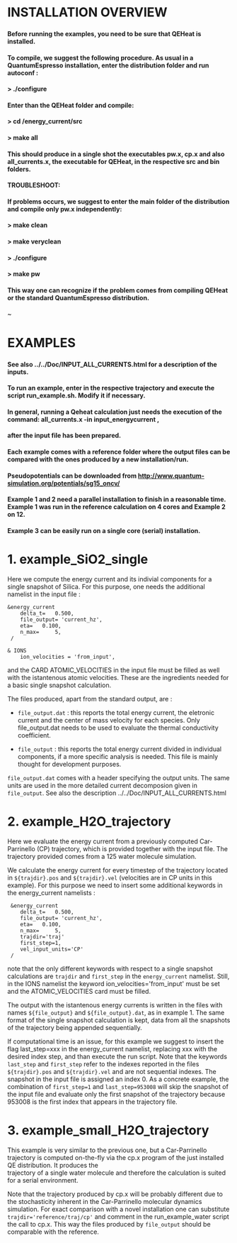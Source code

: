 # INSTALLATION OVERVIEW
###
#### Before running the examples, you need to be sure that QEHeat is installed.
#### To compile, we suggest the following procedure. As usual in a QuantumEspresso installation, enter the distribution folder and run autoconf :
####
#### > ./configure
#### 
#### Enter than the QEHeat folder and compile:
####
#### >  cd /energy_current/src
#### >  make all
####
#### This should produce in a single shot the executables pw.x, cp.x and also all_currents.x, the executable for QEHeat, in the respective src and bin folders.
####
#### TROUBLESHOOT: 
#### If problems occurs, we suggest to enter the main folder of the distribution and compile only pw.x independently:
####
#### >  make clean
#### >  make veryclean
#### >  ./configure
#### >  make pw
####
#### This way one can recognize if the problem comes from compiling QEHeat or the standard QuantumEspresso distribution.
####
~                                          

# EXAMPLES
### 
#### See also ../../Doc/INPUT_ALL_CURRENTS.html for a description of the inputs.
#### To run an example, enter in the respective trajectory and execute the script run_example.sh. Modify it if necessary.
#### In general, running a Qeheat calculation just needs the execution of the command: all_currents.x -in input_energycurrent , 
#### after the input file has been prepared.
####
#### Each example comes with a reference folder where the output files can be compared with the ones produced by a new installation/run.
#### Pseudopotentials can be downloaded from http://www.quantum-simulation.org/potentials/sg15_oncv/
#### Example 1 and 2 need a parallel installation to finish in a reasonable time. Example 1 was run in the reference calculation on 4 cores and Example 2 on 12. 
#### Example 3 can be easily run on a single core (serial) installation.



# 1. example_SiO2_single  



Here we compute the energy current and its indivial components for a single snapshot of Silica. 
For this purpose, one needs the additional namelist in the input file :

```
&energy_current
    delta_t=   0.500,
    file_output= 'current_hz',
    eta=   0.100,
    n_max=     5,
 /

& IONS
    ion_velocities = 'from_input',
```

and the CARD ATOMIC_VELOCITIES in the input file must be filled as well with the istantenous atomic velocities.
These are the ingredients needed for a basic single snapshot calculation.
 
The files produced, apart from the standard output, are :

- `file_output.dat` : this reports the total energy current, the eletronic current and the center of mass velocity for each species.
Only file_output.dat needs to be used to evaluate the thermal conductivity coefficient.

- `file_output` : this reports the total energy current divided in individual components, if a more specific analysis is needed. This file is mainly thought for development purposes.

`file_output.dat` comes with a header specifying the output units. The same units are used in the more detailed current decomposion given in `file_output`.
 See also the description ../../Doc/INPUT_ALL_CURRENTS.html 



# 2. example_H2O_trajectory



Here we evaluate the energy current from a previously computed Car-Parrinello (CP) trajectory, which is provided together with the input file. The trajectory provided 
comes from a 125 water molecule simulation. 

We calculate the energy current for every timestep of the trajectory located in  `${trajdir}.pos` and `${trajdir}.vel` (velocities are in CP units in this example). 
For this purpose we need to insert some additional keywords in the energy_current namelists :

```
 &energy_current
    delta_t=   0.500,
    file_output= 'current_hz',
    eta=   0.100,
    n_max=     5,
    trajdir='traj'
    first_step=1,
    vel_input_units='CP'
 /
```

note that the only different keywords with respect to a single snapshot calculations are `trajdir` and `first_step` in the `energy_current` namelist. Still, in the IONS namelist 
the keyword ion_velocities='from_input' must be set and the ATOMIC_VELOCITIES card must be filled.

The output with the istantenous energy currents is written in the files with names `${file_output}` and `${file_output}.dat`, as in example 1. 
The same format of the single snapshot calculation is kept, data from all the snapshots of the trajectory being appended sequentially.

If computational time is an issue, for this example we suggest to insert the flag last_step=xxx in the energy_current namelist,
replacing xxx with the desired index step, and than execute the run script.
Note that the keywords  `last_step` and  `first_step` refer to the indexes reported in the files  `${trajdir}.pos` and `${trajdir}.vel` and are not sequential indexes. The snapshot
in the input file is assigned an index 0. As a concrete example, the combination of `first_step=1`  and `last_step=953008` will skip the snapshot of the input file and
evaluate only the first snapshot of the trajectory because 953008 is the first index that appears in the trajectory file.



# 3. example_small_H2O_trajectory



This example is very similar to the previous one, but a Car-Parrinello trajectory is computed on-the-fly via the cp.x program of the just installed QE distribution. It produces the  
trajectory of a single water molecule and therefore the calculation is suited for a serial environment. 

Note that the trajectory produced by cp.x will be probably different due to the stochasticity inherent in the Car-Parrinello molecular dynamics simulation. For exact comparison 
with a novel installation one can substitute `trajdir='reference/traj/cp'` and comment in the run_example_water script the call to cp.x. This way the files produced by `file_output`
should be comparable with the reference. 




